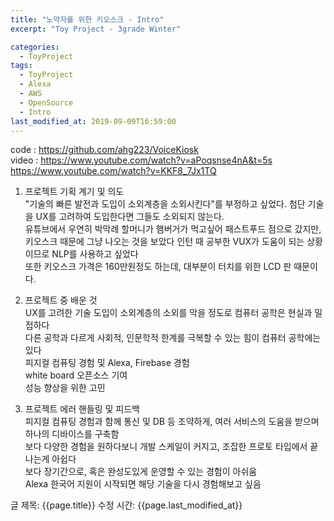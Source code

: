 ```yaml
---
title: "노약자를 위한 키오스크 - Intro"
excerpt: "Toy Project - 3grade Winter"

categories:
  - ToyProject
tags:
  - ToyProject
  - Alexa
  - AWS
  - OpenSource
  - Intro
last_modified_at: 2019-09-09T16:59:00
---
```


code : https://github.com/ahg223/VoiceKiosk  
video : https://www.youtube.com/watch?v=aPoqsnse4nA&t=5s https://www.youtube.com/watch?v=KKF8_7Jx1TQ  

1. 프로젝트 기획 계기 및 의도  
"기술의 빠른 발전과 도입이 소외계층을 소외시킨다"를 부정하고 싶었다. 첨단 기술을 UX를 고려하여 도입한다면 그들도 소외되지 않는다.  
유튜브에서 우연히 박막례 할머니가 햄버거가 먹고싶어 패스트푸드 점으로 갔지만, 키오스크 때문에 그냥 나오는 것을 보았다
인턴 때 공부한 VUX가 도움이 되는 상황이므로 NLP를 사용하고 싶었다  
또한 키오스크 가격은 160만원정도 하는데, 대부분이 터치를 위한 LCD 판 때문이다.  

2. 프로젝트 중 배운 것  
UX를 고려한 기술 도입이 소외계층의 소외를 막을 정도로 컴퓨터 공학은 현실과 밀접하다  
다른 공학과 다르게 사회적, 인문학적 한계를 극복할 수 있는 힘이 컴퓨터 공학에는 있다  
피지컬 컴퓨팅 경험 및 Alexa, Firebase 경험    
white board 오픈소스 기여  
성능 향상을 위한 고민  

3. 프로젝트 에러 핸들링 및 피드백  
피지컬 컴퓨팅 경험과 함께 통신 및 DB 등 조약하게, 여러 서비스의 도움을 받으며 하나의 디바이스를 구축함  
보다 다양한 경험을 원하다보니 개발 스케일이 커지고, 조잡한 프로토 타입에서 끝나는게 아쉽다  
보다 장기간으로, 혹은 완성도있게 운영할 수 있는 경험이 아쉬움  
Alexa 한국어 지원이 시작되면 해당 기술을 다시 경험해보고 싶음  


글 제목: {{page.title}}
수정 시간: {{page.last_modified_at}}

